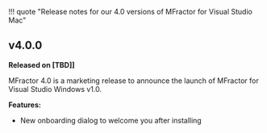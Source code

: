 !!! quote "Release notes for our 4.0 versions of MFractor for Visual Studio Mac"

## v4.0.0
**Released on [TBD]]**

MFractor 4.0 is a marketing release to announce the launch of MFractor for Visual Studio Windows v1.0.

**Features:**

 * New onboarding dialog to welcome you after installing
